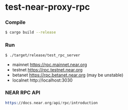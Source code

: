 # test-near-proxy-rpc

### Compile

```bash
$ cargo build --release
```

### Run

```bash
$ ./target/release/test_rpc_server
```

* mainnet https://rpc.mainnet.near.org
* testnet https://rpc.testnet.near.org
* betanet https://rpc.betanet.near.org (may be unstable)
* localnet http://localhost:3030

### NEAR RPC API
```asm
https://docs.near.org/api/rpc/introduction
```
